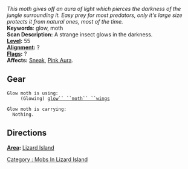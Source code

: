 *This moth gives off an aura of light which pierces the darkness of the
jungle surrounding it. Easy prey for most predators, only it's large
size protects it from natural ones, most of the time.*  
**Keywords**: glow, moth  
**Scan Description:** A strange insect glows in the darkness.  
**[Level](Level "wikilink"):** 55  
**[Alignment](Alignment "wikilink"):** ?  
**[Flags](:Category:_Mob_Types "wikilink"):** ?  
**Affects:** [Sneak](Sneak "wikilink"), [Pink
Aura](Pink_Aura "wikilink").

## Gear

`Glow moth is using:`  
`  `<worn about body>`   (Glowing) `[`glow`` ``moth`` ``wings`](glow_moth_wings "wikilink")

`Glow moth is carrying:`  
`  Nothing.`

## Directions

**[Area](:Category:_Areas "wikilink"):** [ Lizard
Island](:Category:_Lizard_Island "wikilink")

[Category : Mobs In Lizard
Island](Category_:_Mobs_In_Lizard_Island "wikilink")

